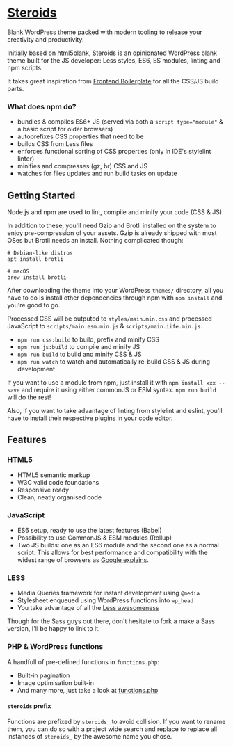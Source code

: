 # [Steroids](https://github.com/Buzut/steroids)

Blank WordPress theme packed with modern tooling to release your creativity and productivity.

Initially based on [html5blank](http://html5blank.com), Steroids is an opinionated WordPress blank theme built for the JS developer: Less styles, ES6, ES modules, linting and npm scripts.

It takes great inspiration from [Frontend Boilerplate](https://github.com/Buzut/frontend-boilerplate/) for all the CSS/JS build parts.

### What does npm do?
- bundles & compiles ES6+ JS (served via both a `script type="module"` & a basic script for older browsers)
- autoprefixes CSS properties that need to be
- builds CSS from Less files
- enforces functional sorting of CSS properties (only in IDE's stylelint linter)
- minifies and compresses (gz, br) CSS and JS
- watches for files updates and run build tasks on update

## Getting Started
Node.js and npm are used to lint, compile and minify your code (CSS & JS).

In addition to these, you'll need Gzip and Brotli installed on the system to enjoy pre-compression of your assets. Gzip is already shipped with most OSes but Brotli needs an install. Nothing complicated though:

```
# Debian-like distros
apt install brotli

# macOS
brew install brotli
```

After downloading the theme into your WordPress `themes/` directory, all you have to do is install other dependencies through npm with `npm install` and you're good to go.

Processed CSS will be outputed to `styles/main.min.css` and processed JavaScript to `scripts/main.esm.min.js` & `scripts/main.iife.min.js`.

- `npm run css:build` to build, prefix and minify CSS
- `npm run js:build` to compile and minify JS
- `npm run build` to build and minify CSS & JS
- `npm run watch` to watch and automatically re-build CSS & JS during development

If you want to use a module from npm, just install it with `npm install xxx --save` and require it using either commonJS or ESM syntax. `npm run build` will do the rest!

Also, if you want to take advantage of linting from stylelint and eslint, you'll have to install their respective plugins in your code editor.

## Features

### HTML5
* HTML5 semantic markup
* W3C valid code foundations
* Responsive ready
* Clean, neatly organised code

### JavaScript
* ES6 setup, ready to use the latest features (Babel)
* Possibility to use CommonJS & ESM modules (Rollup)
* Two JS builds: one as an ES6 module and the second one as a normal script. This allows for best performance and compatibility with the widest range of browsers as [Google explains](https://developers.google.com/web/fundamentals/primers/modules).

### LESS
* Media Queries framework for instant development using `@media`
* Stylesheet enqueued using WordPress functions into `wp_head`
* You take advantage of all the [Less awesomeness](http://lesscss.org/)

Though for the Sass guys out there, don't hesitate to fork a make a Sass version, I'll be happy to link to it.

### PHP & WordPress functions
A handfull of pre-defined functions in `functions.php`:
* Built-in pagination
* Image optimisation built-in
* And many more, just take a look at [functions.php](functions.php)

#### `steroids` prefix
Functions are prefixed by `steroids_` to avoid collision. If you want to rename them, you can do so with a project wide search and replace to replace all instances of `steroids_` by the awesome name you chose.
